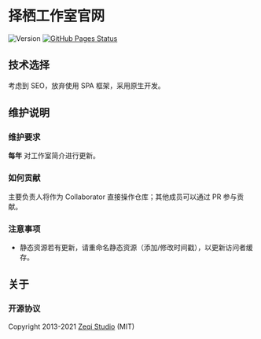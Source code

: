 # 择栖工作室官网

![Version](https://img.shields.io/github/package-json/version/zeqitech/zeqitech.github.io)
[![GitHub Pages Status](https://img.shields.io/github/deployments/zeqitech/zeqitech.github.io/github-pages?label=GitHub%20Pages&logo=github)](https://zeqi.tech)

## 技术选择

考虑到 SEO，放弃使用 SPA 框架，采用原生开发。

## 维护说明

### 维护要求

**每年** 对工作室简介进行更新。

### 如何贡献

主要负责人将作为 Collaborator 直接操作仓库；其他成员可以通过 PR 参与贡献。

### 注意事项

- 静态资源若有更新，请重命名静态资源（添加/修改时间戳），以更新访问者缓存。

## 关于

### 开源协议

Copyright 2013-2021 [Zeqi Studio](https://zeqi.tech) (MIT)
